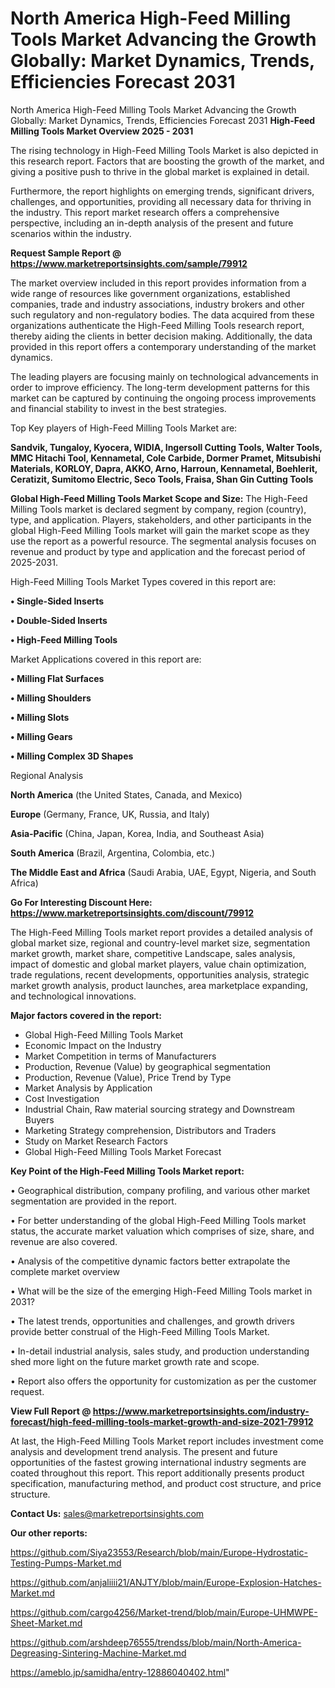 # North America High-Feed Milling Tools Market Advancing the Growth Globally: Market Dynamics, Trends, Efficiencies Forecast 2031
 North America High-Feed Milling Tools Market Advancing the Growth Globally: Market Dynamics, Trends, Efficiencies Forecast 2031
<Strong> High-Feed Milling Tools Market Overview 2025 - 2031</strong>

The rising technology in High-Feed Milling Tools Market is also depicted in this research report. Factors that are boosting the growth of the market, and giving a positive push to thrive in the global market is explained in detail.

Furthermore, the report highlights on emerging trends, significant drivers, challenges, and opportunities, providing all necessary data for thriving in the industry. This report market research offers a comprehensive perspective, including an in-depth analysis of the present and future scenarios within the industry.

<strong>Request Sample Report @ <a href=https://www.marketreportsinsights.com/sample/79912>https://www.marketreportsinsights.com/sample/79912</a></strong>

The market overview included in this report provides information from a wide range of resources like government organizations, established companies, trade and industry associations, industry brokers and other such regulatory and non-regulatory bodies. The data acquired from these organizations authenticate the High-Feed Milling Tools research report, thereby aiding the clients in better decision making. Additionally, the data provided in this report offers a contemporary understanding of the market dynamics.

The leading players are focusing mainly on technological advancements in order to improve efficiency. The long-term development patterns for this market can be captured by continuing the ongoing process improvements and financial stability to invest in the best strategies.

Top Key players of High-Feed Milling Tools Market are:

<strong>Sandvik, Tungaloy, Kyocera, WIDIA, Ingersoll Cutting Tools, Walter Tools, MMC Hitachi Tool, Kennametal, Cole Carbide, Dormer Pramet, Mitsubishi Materials, KORLOY, Dapra, AKKO, Arno, Harroun, Kennametal, Boehlerit, Ceratizit, Sumitomo Electric, Seco Tools, Fraisa, Shan Gin Cutting Tools</strong>

<strong><b>Global High-Feed Milling Tools Market Scope and Size:</b></strong>
The High-Feed Milling Tools market is declared segment by company, region (country), type, and application. Players, stakeholders, and other participants in the global High-Feed Milling Tools market will gain the market scope as they use the report as a powerful resource. The segmental analysis focuses on revenue and product by type and application and the forecast period of 2025-2031.

High-Feed Milling Tools Market Types covered in this report are:

<strong>• Single-Sided Inserts

• Double-Sided Inserts

• High-Feed Milling Tools</strong>

Market Applications covered in this report are:

<strong>• Milling Flat Surfaces

• Milling Shoulders

• Milling Slots

• Milling Gears

• Milling Complex 3D Shapes</strong> 

Regional Analysis

<strong>North America</strong> (the United States, Canada, and Mexico)

<strong>Europe</strong> (Germany, France, UK, Russia, and Italy)

<strong>Asia-Pacific</strong> (China, Japan, Korea, India, and Southeast Asia)

<strong>South America</strong> (Brazil, Argentina, Colombia, etc.)

<strong>The Middle East and Africa</strong> (Saudi Arabia, UAE, Egypt, Nigeria, and South Africa)

<strong>Go For Interesting Discount Here: <a href=https://www.marketreportsinsights.com/discount/79912>https://www.marketreportsinsights.com/discount/79912</a></strong>

The High-Feed Milling Tools market report provides a detailed analysis of global market size, regional and country-level market size, segmentation market growth, market share, competitive Landscape, sales analysis, impact of domestic and global market players, value chain optimization, trade regulations, recent developments, opportunities analysis, strategic market growth analysis, product launches, area marketplace expanding, and technological innovations.

<strong><b>Major factors covered in the report:</b></strong>
<ul>
  <li>Global High-Feed Milling Tools Market </li>
  <li>Economic Impact on the Industry</li>
  <li>Market Competition in terms of Manufacturers</li>
  <li>Production, Revenue (Value) by geographical segmentation</li>
  <li>Production, Revenue (Value), Price Trend by Type</li>
  <li>Market Analysis by Application</li>
  <li>Cost Investigation</li>
  <li>Industrial Chain, Raw material sourcing strategy and Downstream Buyers</li>
  <li>Marketing Strategy comprehension, Distributors and Traders</li>
  <li>Study on Market Research Factors</li>
  <li>Global High-Feed Milling Tools Market Forecast</li>
</ul>

<strong><b>Key Point of the High-Feed Milling Tools Market report:</b></strong>

• Geographical distribution, company profiling, and various other market segmentation are provided in the report.

• For better understanding of the global High-Feed Milling Tools market status, the accurate market valuation which comprises of size, share, and revenue are also covered.

• Analysis of the competitive dynamic factors better extrapolate the complete market overview

• What will be the size of the emerging High-Feed Milling Tools market in 2031?

• The latest trends, opportunities and challenges, and growth drivers provide better construal of the High-Feed Milling Tools Market.

• In-detail industrial analysis, sales study, and production understanding shed more light on the future market growth rate and scope.

• Report also offers the opportunity for customization as per the customer request.

<strong><b>View Full Report @ <a href=https://www.marketreportsinsights.com/industry-forecast/high-feed-milling-tools-market-growth-and-size-2021-79912>https://www.marketreportsinsights.com/industry-forecast/high-feed-milling-tools-market-growth-and-size-2021-79912</a></b></strong>


At last, the High-Feed Milling Tools Market report includes investment come analysis and development trend analysis. The present and future opportunities of the fastest growing international industry segments are coated throughout this report. This report additionally presents product specification, manufacturing method, and product cost structure, and price structure.

<strong>Contact Us:</strong>
sales@marketreportsinsights.com

<strong>Our other reports:</strong>

<a href=https://github.com/Siya23553/Research/blob/main/Europe-Hydrostatic-Testing-Pumps-Market.md>https://github.com/Siya23553/Research/blob/main/Europe-Hydrostatic-Testing-Pumps-Market.md</a>

<a href=https://github.com/anjaliiii21/ANJTY/blob/main/Europe-Explosion-Hatches-Market.md>https://github.com/anjaliiii21/ANJTY/blob/main/Europe-Explosion-Hatches-Market.md</a>

<a href=https://github.com/cargo4256/Market-trend/blob/main/Europe-UHMWPE-Sheet-Market.md>https://github.com/cargo4256/Market-trend/blob/main/Europe-UHMWPE-Sheet-Market.md</a>

<a href=https://github.com/arshdeep76555/trendss/blob/main/North-America-Degreasing-Sintering-Machine-Market.md>https://github.com/arshdeep76555/trendss/blob/main/North-America-Degreasing-Sintering-Machine-Market.md</a>

<a href=https://ameblo.jp/samidha/entry-12886040402.html>https://ameblo.jp/samidha/entry-12886040402.html</a>"
